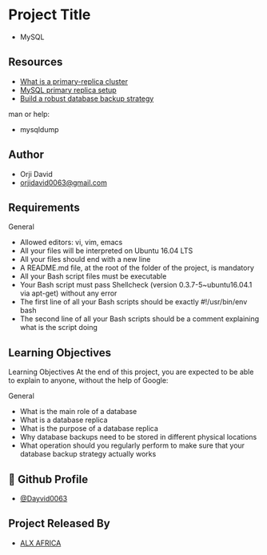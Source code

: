 
# Project Title
- MySQL
## Resources

 - [What is a primary-replica cluster](https://intranet.alxswe.com/rltoken/eojqG9FZbA6QVWN5P9cLzA)
  - [MySQL primary replica setup](https://intranet.alxswe.com/rltoken/z2KVk2UKLMc0RvHMdJmYLg)
  - [Build a robust database backup strategy](https://intranet.alxswe.com/rltoken/BharnxaLb-BDDYFywzME2Q)

  man or help:

- mysqldump
  



## Author

- Orji David 
- orjidavid0063@gmail.com

## Requirements

General

- Allowed editors: vi, vim, emacs
- All your files will be interpreted on Ubuntu 16.04 LTS
- All your files should end with a new line
- A README.md file, at the root of the folder of the project, is mandatory
- All your Bash script files must be executable
- Your Bash script must pass Shellcheck (version 0.3.7-5~ubuntu16.04.1 via apt-get) without any error
- The first line of all your Bash scripts should be exactly #!/usr/bin/env bash
- The second line of all your Bash scripts should be a comment explaining what is the script doing
## Learning Objectives

Learning Objectives
At the end of this project, you are expected to be able to explain to anyone, without the help of Google:

General
- What is the main role of a database
- What is a database replica
- What is the purpose of a database replica
- Why database backups need to be stored in different physical locations
- What operation should you regularly perform to make sure that your database backup strategy actually works

## 🔗 Github Profile
- [@Dayvid0063](https://github.com/Dayvid0063)


## Project Released By

- [ALX AFRICA](https://www.alxafrica.com/)
